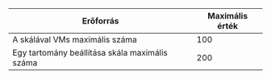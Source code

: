 Erőforrás|Maximális érték
---|---
A skálával VMs maximális száma|100
Egy tartomány beállítása skála maximális száma|200
